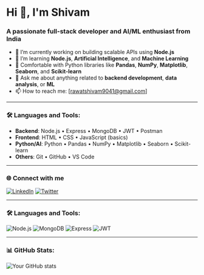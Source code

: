 # Hi 👋, I'm Shivam

### A passionate full-stack developer and AI/ML enthusiast from India

- 🔭 I’m currently working on building scalable APIs using **Node.js**
- 🌱 I’m learning **Node.js**, **Artificial Intelligence**, and **Machine Learning**
- 🧠 Comfortable with Python libraries like **Pandas**, **NumPy**, **Matplotlib**, **Seaborn**, and **Scikit-learn**
- 💬 Ask me about anything related to **backend development**, **data analysis**, or **ML**
- 📫 How to reach me: [rawatshivam9041@gmail.com]

---

### 🛠️ Languages and Tools:
- **Backend**: Node.js • Express • MongoDB • JWT • Postman  
- **Frontend**: HTML • CSS • JavaScript (basics)
- **Python/AI**: Python • Pandas • NumPy • Matplotlib • Seaborn • Scikit-learn  
- **Others**: Git • GitHub • VS Code

---

### 🌐 Connect with me
[![LinkedIn](https://img.shields.io/badge/LinkedIn-blue?style=for-the-badge&logo=linkedin)]([https://linkedin.com/in/yourprofile](https://www.linkedin.com/in/shivam-rawat-4b2013233/))
[![Twitter](https://img.shields.io/badge/Twitter-black?style=for-the-badge&logo=twitter)](https://twitter.com/yourprofile)

---

### 🛠️ Languages and Tools:
![Node.js](https://img.shields.io/badge/-Node.js-black?style=flat-square&logo=node.js)
![MongoDB](https://img.shields.io/badge/-MongoDB-white?style=flat-square&logo=mongodb)
![Express](https://img.shields.io/badge/-Express-black?style=flat-square&logo=express)
![JWT](https://img.shields.io/badge/-JWT-blue?style=flat-square&logo=json-web-tokens)

---

### 📊 GitHub Stats:
![Your GitHub stats](https://github-readme-stats.vercel.app/api?username=yourusername&show_icons=true&theme=radical)
